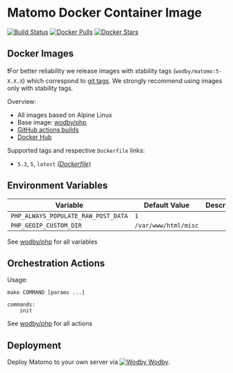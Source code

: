 # Matomo Docker Container Image

[![Build Status](https://github.com/wodby/matomo/workflows/Build%20docker%20image/badge.svg)](https://github.com/wodby/matomo/actions)
[![Docker Pulls](https://img.shields.io/docker/pulls/wodby/matomo.svg)](https://hub.docker.com/r/wodby/matomo)
[![Docker Stars](https://img.shields.io/docker/stars/wodby/matomo.svg)](https://hub.docker.com/r/wodby/matomo)

## Docker Images

❗For better reliability we release images with stability tags (`wodby/matomo:5-X.X.X`) which correspond to [git tags](https://github.com/wodby/matomo/releases). We strongly recommend using images only with stability tags. 

Overview:

- All images based on Alpine Linux
- Base image: [wodby/php](https://github.com/wodby/php)
- [GitHub actions builds](https://github.com/wodby/matomo/actions) 
- [Docker Hub](https://hub.docker.com/r/wodby/matomo)

Supported tags and respective `Dockerfile` links:

* `5.3`, `5`, `latest` [_(Dockerfile)_](https://github.com/wodby/matomo/tree/master/Dockerfile)

## Environment Variables

| Variable                            | Default Value        | Description |
|-------------------------------------|----------------------|-------------|
| `PHP_ALWAYS_POPULATE_RAW_POST_DATA` | `1`                  |             |
| `PHP_GEOIP_CUSTOM_DIR`              | `/var/www/html/misc` |             |

See [wodby/php](https://github.com/wodby/php) for all variables

## Orchestration Actions

Usage:
```
make COMMAND [params ...]
 
commands:
    init
```

See [wodby/php](https://github.com/wodby/php) for all actions

## Deployment

Deploy Matomo to your own server via [![Wodby](https://www.google.com/s2/favicons?domain=wodby.com) Wodby](https://wodby.com/stacks/matomo).
